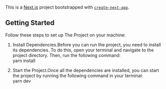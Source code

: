 This is a [Next.js](https://nextjs.org/) project bootstrapped with [`create-next-app`](https://github.com/vercel/next.js/tree/canary/packages/create-next-app).

## Getting Started

Follow these steps to set up The Project on your machine:

1. Install Dependencies.Before you can run the project, you need to install its dependencies. To do this, open your terminal and navigate to the project directory. Then, run the following command: <br />
   yarn install <br />

2. Start the Project.Once all the dependencies are installed, you can start the project by running the following command in your terminal: <br />
   yarn dev
